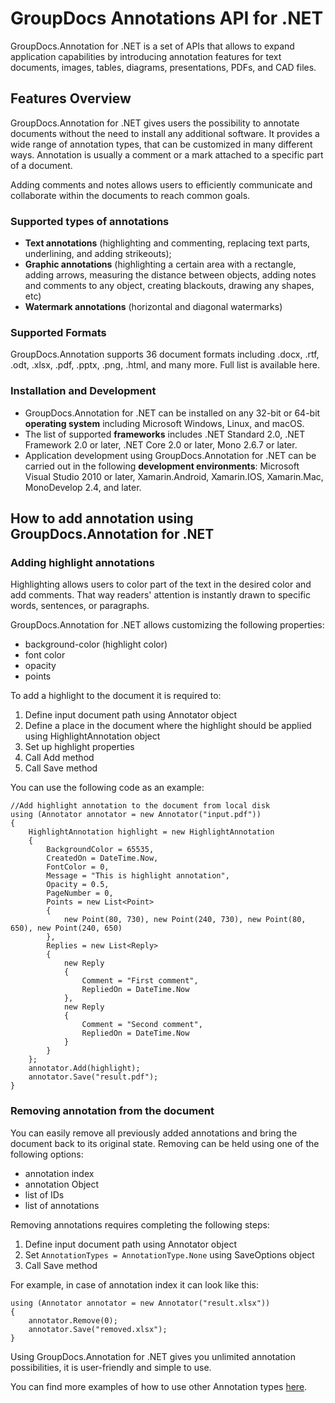 # GroupDocs Annotations API for .NET 
GroupDocs.Annotation for .NET is a set of APIs that allows to expand application capabilities by introducing annotation features for text documents, images, tables, diagrams, presentations, PDFs, and CAD files.

## Features Overview
GroupDocs.Annotation for .NET gives users the possibility to annotate documents without the need to install any additional software. It provides a wide range of annotation types, that can be customized in many different ways. Annotation is usually a comment or a mark attached to a specific part of a document.

Adding comments and notes allows users to efficiently communicate and collaborate within the documents to reach common goals.

### Supported types of annotations
- **Text annotations** (highlighting and commenting, replacing text parts, underlining, and adding strikeouts);
- **Graphic annotations** (highlighting a certain area with a rectangle, adding arrows, measuring the distance between objects, adding notes and comments to any object, creating blackouts, drawing any shapes, etc)
- **Watermark annotations** (horizontal and diagonal watermarks)

### Supported Formats
GroupDocs.Annotation supports 36 document formats including .docx, .rtf, .odt, .xlsx, .pdf, .pptx, .png, .html, and many more. Full list is available here.

### Installation and Development
- GroupDocs.Annotation for .NET can be installed on any 32-bit or 64-bit **operating system** including Microsoft Windows, Linux, and macOS.
- The list of supported **frameworks** includes .NET Standard 2.0, .NET Framework 2.0 or later, .NET Core 2.0 or later, Mono 2.6.7 or later.
- Application development using GroupDocs.Annotation for .NET can be carried out in the following **development environments**: Microsoft Visual Studio 2010 or later, Xamarin.Android, Xamarin.IOS, Xamarin.Mac, MonoDevelop 2.4, and later.

## How to add annotation using GroupDocs.Annotation for .NET

### Adding highlight annotations
Highlighting allows users to color part of the text in the desired color and add comments. That way readers' attention is instantly drawn to specific words, sentences, or paragraphs.

GroupDocs.Annotation for .NET allows customizing the following properties:

- background-color (highlight color)
- font color
- opacity
- points

To add a highlight to the document it is required to:

1. Define input document path using Annotator object
2. Define a place in the document where the highlight should be applied using HighlightAnnotation object
3. Set up highlight properties
4. Call Add method
5. Call Save method

You can use the following code as an example:

```
//Add highlight annotation to the document from local disk
using (Annotator annotator = new Annotator("input.pdf"))
{
	HighlightAnnotation highlight = new HighlightAnnotation
    {
    	BackgroundColor = 65535,
        CreatedOn = DateTime.Now,
        FontColor = 0,
        Message = "This is highlight annotation",
        Opacity = 0.5,
        PageNumber = 0,
        Points = new List<Point>
        {
        	new Point(80, 730), new Point(240, 730), new Point(80, 650), new Point(240, 650)
        },
        Replies = new List<Reply>
        {
        	new Reply
            {
            	Comment = "First comment",
                RepliedOn = DateTime.Now
            },
            new Reply
            {
            	Comment = "Second comment",
                RepliedOn = DateTime.Now
            }
        }
    };
    annotator.Add(highlight);
    annotator.Save("result.pdf");
}

```

### Removing annotation from the document

You can easily remove all previously added annotations and bring the document back to its original state. Removing can be held using one of the following options:
- annotation index
- annotation Object
- list of IDs
- list of annotations

Removing annotations requires completing the following steps:
1. Define input document path using Annotator object
2. Set `AnnotationTypes = AnnotationType.None` using SaveOptions object 
3. Call Save method 

For example, in case of annotation index it can look like this:
```
using (Annotator annotator = new Annotator("result.xlsx"))
{
	annotator.Remove(0);
	annotator.Save("removed.xlsx");
}
```

Using GroupDocs.Annotation for .NET gives you unlimited annotation possibilities, it is user-friendly and simple to use.

You can find more examples of how to use other Annotation types [here](https://github.com/groupdocs-annotation/GroupDocs.Annotation-for-.NET/tree/master/Examples/GroupDocs.Annotation.Examples.CSharp/BasicUsage/AddAnnotationToTheDocument).
